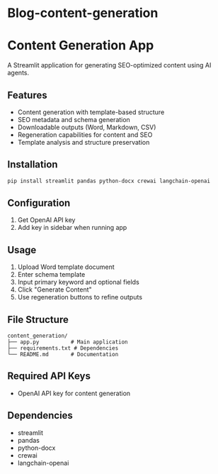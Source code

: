 # Blog-content-generation

# Content Generation App
A Streamlit application for generating SEO-optimized content using AI agents.

## Features
- Content generation with template-based structure
- SEO metadata and schema generation
- Downloadable outputs (Word, Markdown, CSV)
- Regeneration capabilities for content and SEO
- Template analysis and structure preservation

## Installation
```bash
pip install streamlit pandas python-docx crewai langchain-openai
```

## Configuration
1. Get OpenAI API key
2. Add key in sidebar when running app

## Usage
1. Upload Word template document
2. Enter schema template
3. Input primary keyword and optional fields
4. Click "Generate Content"
5. Use regeneration buttons to refine outputs

## File Structure
```
content_generation/
├── app.py          # Main application
├── requirements.txt # Dependencies
└── README.md       # Documentation
```

## Required API Keys
- OpenAI API key for content generation

## Dependencies
- streamlit
- pandas
- python-docx
- crewai
- langchain-openai
